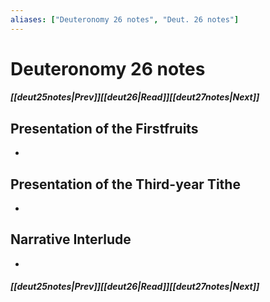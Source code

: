 ```yaml
---
aliases: ["Deuteronomy 26 notes", "Deut. 26 notes"]
---
```

# Deuteronomy 26 notes
##### <span class=arrow-left></span>[[deut25notes|Prev]]<span class=navigation-separator></span>[[deut26|Read]]<span class=navigation-separator></span>[[deut27notes|Next]]<span class=arrow-right></span>
## Presentation of the Firstfruits
- 
## Presentation of the Third-year Tithe
- 
## Narrative Interlude
- 
##### <span class=arrow-left></span>[[deut25notes|Prev]]<span class=navigation-separator></span>[[deut26|Read]]<span class=navigation-separator></span>[[deut27notes|Next]]<span class=arrow-right></span>